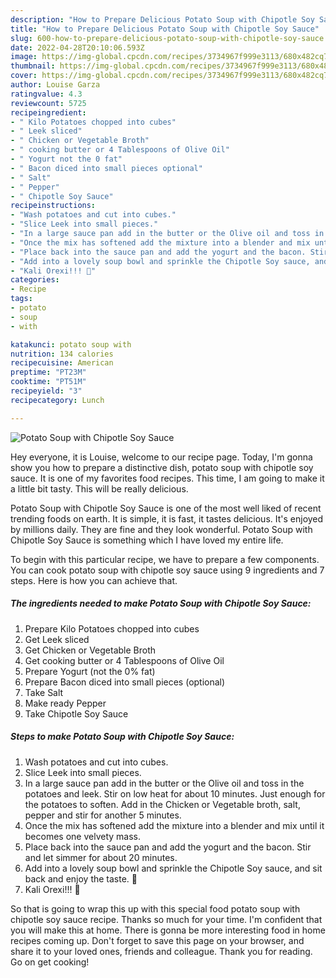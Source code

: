 ```yaml
---
description: "How to Prepare Delicious Potato Soup with Chipotle Soy Sauce"
title: "How to Prepare Delicious Potato Soup with Chipotle Soy Sauce"
slug: 600-how-to-prepare-delicious-potato-soup-with-chipotle-soy-sauce
date: 2022-04-28T20:10:06.593Z
image: https://img-global.cpcdn.com/recipes/3734967f999e3113/680x482cq70/potato-soup-with-chipotle-soy-sauce-recipe-main-photo.jpg
thumbnail: https://img-global.cpcdn.com/recipes/3734967f999e3113/680x482cq70/potato-soup-with-chipotle-soy-sauce-recipe-main-photo.jpg
cover: https://img-global.cpcdn.com/recipes/3734967f999e3113/680x482cq70/potato-soup-with-chipotle-soy-sauce-recipe-main-photo.jpg
author: Louise Garza
ratingvalue: 4.3
reviewcount: 5725
recipeingredient:
- " Kilo Potatoes chopped into cubes"
- " Leek sliced"
- " Chicken or Vegetable Broth"
- " cooking butter or 4 Tablespoons of Olive Oil"
- " Yogurt not the 0 fat"
- " Bacon diced into small pieces optional"
- " Salt"
- " Pepper"
- " Chipotle Soy Sauce"
recipeinstructions:
- "Wash potatoes and cut into cubes."
- "Slice Leek into small pieces."
- "In a large sauce pan add in the butter or the Olive oil and toss in the potatoes and leek. Stir on low heat for about 10 minutes. Just enough for the potatoes to soften. Add in the Chicken or Vegetable broth, salt, pepper and stir for another 5 minutes."
- "Once the mix has softened add the mixture into a blender and mix until it becomes one velvety mass."
- "Place back into the sauce pan and add the yogurt and the bacon. Stir and let simmer for about 20 minutes."
- "Add into a lovely soup bowl and sprinkle the Chipotle Soy sauce, and sit back and enjoy the taste. 🙂"
- "Kali Orexi!!! 🙂"
categories:
- Recipe
tags:
- potato
- soup
- with

katakunci: potato soup with 
nutrition: 134 calories
recipecuisine: American
preptime: "PT23M"
cooktime: "PT51M"
recipeyield: "3"
recipecategory: Lunch

---
```



![Potato Soup with Chipotle Soy Sauce](https://img-global.cpcdn.com/recipes/3734967f999e3113/680x482cq70/potato-soup-with-chipotle-soy-sauce-recipe-main-photo.jpg)

Hey everyone, it is Louise, welcome to our recipe page. Today, I'm gonna show you how to prepare a distinctive dish, potato soup with chipotle soy sauce. It is one of my favorites food recipes. This time, I am going to make it a little bit tasty. This will be really delicious.

Potato Soup with Chipotle Soy Sauce is one of the most well liked of recent trending foods on earth. It is simple, it is fast, it tastes delicious. It's enjoyed by millions daily. They are fine and they look wonderful. Potato Soup with Chipotle Soy Sauce is something which I have loved my entire life.




To begin with this particular recipe, we have to prepare a few components. You can cook potato soup with chipotle soy sauce using 9 ingredients and 7 steps. Here is how you can achieve that.

<!--inarticleads1-->

##### The ingredients needed to make Potato Soup with Chipotle Soy Sauce:

1. Prepare  Kilo Potatoes chopped into cubes
1. Get  Leek sliced
1. Get  Chicken or Vegetable Broth
1. Get  cooking butter or 4 Tablespoons of Olive Oil
1. Prepare  Yogurt (not the 0% fat)
1. Prepare  Bacon diced into small pieces (optional)
1. Take  Salt
1. Make ready  Pepper
1. Take  Chipotle Soy Sauce




<!--inarticleads2-->

##### Steps to make Potato Soup with Chipotle Soy Sauce:

1. Wash potatoes and cut into cubes.
1. Slice Leek into small pieces.
1. In a large sauce pan add in the butter or the Olive oil and toss in the potatoes and leek. Stir on low heat for about 10 minutes. Just enough for the potatoes to soften. Add in the Chicken or Vegetable broth, salt, pepper and stir for another 5 minutes.
1. Once the mix has softened add the mixture into a blender and mix until it becomes one velvety mass.
1. Place back into the sauce pan and add the yogurt and the bacon. Stir and let simmer for about 20 minutes.
1. Add into a lovely soup bowl and sprinkle the Chipotle Soy sauce, and sit back and enjoy the taste. 🙂
1. Kali Orexi!!! 🙂




So that is going to wrap this up with this special food potato soup with chipotle soy sauce recipe. Thanks so much for your time. I'm confident that you will make this at home. There is gonna be more interesting food in home recipes coming up. Don't forget to save this page on your browser, and share it to your loved ones, friends and colleague. Thank you for reading. Go on get cooking!
